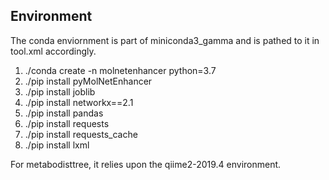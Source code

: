 ## Environment

The conda enviornment is part of miniconda3_gamma and is pathed to it in tool.xml accordingly. 

1. ./conda create -n molnetenhancer python=3.7
1. ./pip install pyMolNetEnhancer
1. ./pip install joblib
1. ./pip install networkx==2.1
1. ./pip install pandas
1. ./pip install requests
1. ./pip install requests_cache
1. ./pip install lxml

For metabodisttree, it relies upon the qiime2-2019.4 environment. 